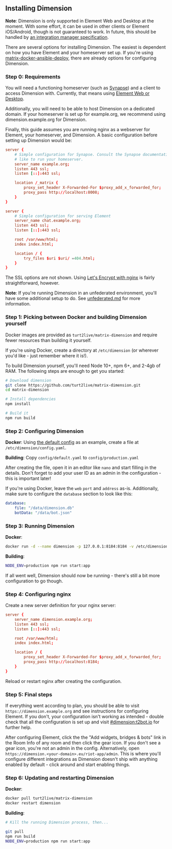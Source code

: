 ## Installing Dimension

**Note**: Dimension is only supported in Element Web and Desktop at the moment. With some effort,
it can be used in other clients or Element iOS/Android, though is not guaranteed to work. In future,
this should be handled by [an integration manager specification](https://github.com/turt2live/matrix-dimension/issues/262).

There are several options for installing Dimension. The easiest is dependent on how you have Element
and your homeserver set up. If you're using [matrix-docker-ansible-deploy](https://github.com/spantaleev/matrix-docker-ansible-deploy),
there are already options for configuring Dimension.

### Step 0: Requirements

You will need a functioning homeserver (such as [Synapse](https://github.com/matrix-org/synapse)) and
a client to access Dimension with. Currently, that means using [Element Web or Desktop](https://element.io).

Additionally, you will need to be able to host Dimension on a dedicated domain. If your homeserver
is set up for example.org, we recommend using dimension.example.org for Dimension.

Finally, this guide assumes you are running nginx as a webserver for Element, your homeserver, and
Dimension. A basic configuration before setting up Dimension would be:

```conf
server {
    # Simple configuration for Synapse. Consult the Synapse documentation for however you would
    # like to run your homeserver.
    server_name example.org;
    listen 443 ssl;
    listen [::]:443 ssl;

    location /_matrix {
        proxy_set_header X-Forwarded-For $proxy_add_x_forwarded_for;
        proxy_pass http://localhost:8008;
    }
}

server {
    # Simple configuration for serving Element
    server_name chat.example.org;
    listen 443 ssl;
    listen [::]:443 ssl;

    root /var/www/html;
    index index.html;

    location / {
        try_files $uri $uri/ =404.html;
    }
}
```

The SSL options are not shown. Using [Let's Encrypt with nginx](https://www.digitalocean.com/community/tutorials/how-to-secure-nginx-with-let-s-encrypt-on-ubuntu-18-04)
is fairly straightforward, however.

**Note**: If you're running Dimension in an unfederated environment, you'll have some additional setup
to do. See [unfederated.md](./unfederated.md) for more information.

### Step 1: Picking between Docker and building Dimension yourself

Docker images are provided as `turt2live/matrix-dimension` and require fewer resources than building
it yourself.

If you're using Docker, create a directory at `/etc/dimension` (or wherever you'd like - just remember
where it is!).

To build Dimension yourself, you'll need Node 10+, npm 6+, and 2-4gb of RAM. The following steps are enough
to get you started:
```bash
# Download dimension
git clone https://github.com/turt2live/matrix-dimension.git
cd matrix-dimension

# Install dependencies
npm install

# Build it
npm run build
```

### Step 2: Configuring Dimension

**Docker**: Using [the default config](https://github.com/turt2live/matrix-dimension/blob/master/config/default.yaml)
as an example, create a file at `/etc/dimension/config.yaml`.

**Building**: Copy `config/default.yaml` to `config/production.yaml`


After creating the file, open it in an editor like `nano` and start filling in the details. Don't forget
to add your user ID as an admin in the configuration - this is important later!

If you're using Docker, leave the `web` `port` and `address` as-is. Additionally, make sure to configure
the `database` section to look like this:
```yaml
database:
    file: "/data/dimension.db"
    botData: "/data/bot.json"
```

### Step 3: Running Dimension

**Docker**:
```bash
docker run -d --name dimension -p 127.0.0.1:8184:8184 -v /etc/dimension:/data turt2live/matrix-dimension
```

**Building**:
```bash
NODE_ENV=production npm run start:app
```

If all went well, Dimension should now be running - there's still a bit more configuration to
go though.

### Step 4: Configuring nginx

Create a new server definition for your nginx server:
```conf
server {
    server_name dimension.example.org;
    listen 443 ssl;
    listen [::]:443 ssl;

    root /var/www/html;
    index index.html;

    location / {
        proxy_set_header X-Forwarded-For $proxy_add_x_forwarded_for;
        proxy_pass http://localhost:8184;
    }
}
```

Reload or restart nginx after creating the configuration.

### Step 5: Final steps

If everything went according to plan, you should be able to visit `https://dimension.example.org`
and see instructions for configuring Element. If you don't, your configuration isn't working as
intended - double check that all the configuration is set up and visit [#dimension:t2bot.io](https://matrix.to/#/#dimension:t2bot.io)
for further help.

After configuring Element, click the the "Add widgets, bridges & bots" link in the Room Info of any room and
then click the gear icon. If you don't see a gear icon, you're not an admin in the config. Alternatively, open `https://dimension.<your-domain>.eu/riot-app/admin`. This is
where you'll configure different integrations as Dimension doesn't ship with anything enabled by
default - click around and start enabling things.

### Step 6: Updating and restarting Dimension

**Docker**:
```bash
docker pull turt2live/matrix-dimension
docker restart dimension
```

**Building**:
```bash
# Kill the running Dimension process, then...

git pull
npm run build
NODE_ENV=production npm run start:app
```
